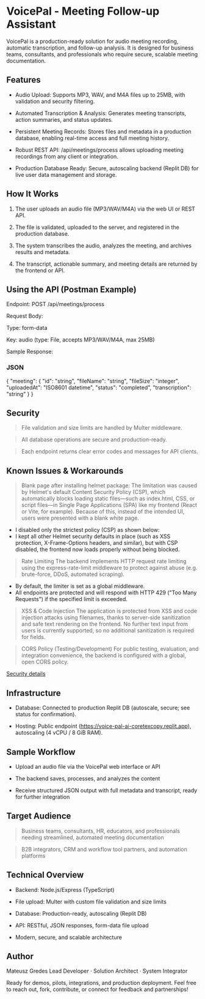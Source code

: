 # VoicePal - Meeting Follow-up Assistant

VoicePal is a production-ready solution for audio meeting recording, automatic transcription, and follow-up analysis. It is designed for business teams, consultants, and professionals who require secure, scalable meeting documentation.

## Features

- Audio Upload: Supports MP3, WAV, and M4A files up to 25MB, with validation and security filtering.

- Automated Transcription & Analysis: Generates meeting transcripts, action summaries, and status updates.

- Persistent Meeting Records: Stores files and metadata in a production database, enabling real-time access and full meeting history.

- Robust REST API: /api/meetings/process allows uploading meeting recordings from any client or integration.

- Production Database Ready: Secure, autoscaling backend (Replit DB) for live user data management and storage.

## How It Works

1. The user uploads an audio file (MP3/WAV/M4A) via the web UI or REST API.

2. The file is validated, uploaded to the server, and registered in the production database.

3. The system transcribes the audio, analyzes the meeting, and archives results and metadata.

4. The transcript, actionable summary, and meeting details are returned by the frontend or API.

## Using the API (Postman Example)

Endpoint:
POST /api/meetings/process

Request Body:

Type: form-data

Key: audio (type: File, accepts MP3/WAV/M4A, max 25MB)

Sample Response:

### JSON
{
  "meeting": {
    "id": "string",
    "fileName": "string",
    "fileSize": "integer",
    "uploadedAt": "ISO8601 datetime",
    "status": "completed",
    "transcription": "string"
  }
}

## Security

> File validation and size limits are handled by Multer middleware.

> All database operations are secure and production-ready.

> Each endpoint returns clear error codes and messages for API clients.

## Known Issues & Workarounds

> Blank page after installing helmet package:
The limitation was caused by Helmet's default Content Security Policy (CSP), which automatically blocks loading static files—such as index.html, CSS, or script files—in Single Page Applications (SPA) like my frontend (React or Vite, for example). Because of this, instead of the intended UI, users were presented with a blank white page.

- I disabled only the strictest policy (CSP) as shown below:
- I kept all other Helmet security defaults in place (such as XSS protection, X-Frame-Options headers, and similar), but with CSP disabled, the frontend now loads properly without being blocked.

> Rate Limiting
The backend implements HTTP request rate limiting using the express-rate-limit middleware to protect against abuse (e.g. brute-force, DDoS, automated scraping).

- By default, the limiter is set as a global middleware.
- All endpoints are protected and will respond with HTTP 429 ("Too Many Requests") if the specified limit is exceeded.

> XSS & Code Injection
The application is protected from XSS and code injection attacks using filenames, thanks to server-side sanitization and safe text rendering on the frontend. No further text input from users is currently supported, so no additional sanitization is required for fields.

> CORS Policy (Testing/Development)
For public testing, evaluation, and integration convenience, the backend is configured with a global, open CORS policy.

[Security details](/SECURITY.md)

## Infrastructure

- Database: Connected to production Replit DB (autoscale, secure; see status for confirmation).

- Hosting: Public endpoint (https://voice-pal-ai-coretexcopy.replit.app), autoscaling (4 vCPU / 8 GiB RAM).

## Sample Workflow

- Upload an audio file via the VoicePal web interface or API

- The backend saves, processes, and analyzes the content

- Receive structured JSON output with full metadata and transcript, ready for further integration

## Target Audience

> Business teams, consultants, HR, educators, and professionals needing streamlined, automated meeting documentation

> B2B integrators, CRM and workflow tool partners, and automation platforms

## Technical Overview

- Backend: Node.js/Express (TypeScript)

- File upload: Multer with custom file validation and size limits

- Database: Production-ready, autoscaling (Replit DB)

- API: RESTful, JSON responses, form-data file upload

- Modern, secure, and scalable architecture

## Author

Mateusz Gredes
Lead Developer · Solution Architect · System Integrator

Ready for demos, pilots, integrations, and production deployment. Feel free to reach out, fork, contribute, or connect for feedback and partnerships!
